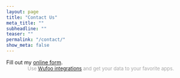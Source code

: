 ```yaml
---
layout: page
title: "Contact Us"
meta_title: ""
subheadline: ""
teaser: ""
permalink: "/contact/"
show_meta: false
---
```

<div id="wufoo-z9xqn830xqlmmn">
Fill out my <a href="https://50sfit.wufoo.com/forms/z9xqn830xqlmmn">online form</a>.
</div>
<div id="wuf-adv" style="font-family:inherit;font-size: small;color:#a7a7a7;text-align:center;display:block;">Use <a href="http://www.wufoo.com/partners/">Wufoo integrations</a> and get your data to your favorite apps.</div>
<script type="text/javascript">var z9xqn830xqlmmn;(function(d, t) {
var s = d.createElement(t), options = {
'userName':'50sfit',
'formHash':'z9xqn830xqlmmn',
'autoResize':true,
'height':'497',
'async':true,
'host':'wufoo.com',
'header':'show',
'ssl':true};
s.src = ('https:' == d.location.protocol ? 'https://' : 'http://') + 'www.wufoo.com/scripts/embed/form.js';
s.onload = s.onreadystatechange = function() {
var rs = this.readyState; if (rs) if (rs != 'complete') if (rs != 'loaded') return;
try { z9xqn830xqlmmn = new WufooForm();z9xqn830xqlmmn.initialize(options);z9xqn830xqlmmn.display(); } catch (e) {}};
var scr = d.getElementsByTagName(t)[0], par = scr.parentNode; par.insertBefore(s, scr);
})(document, 'script');</script>

